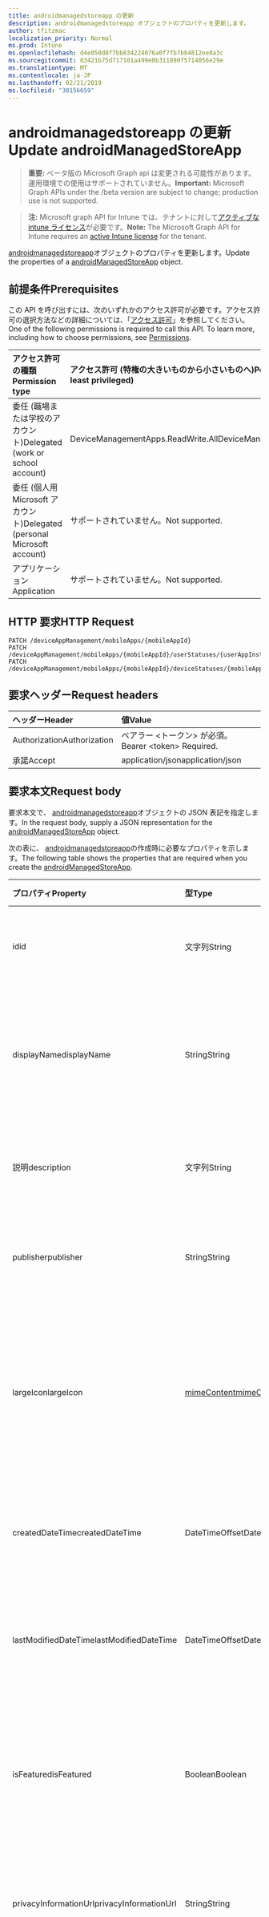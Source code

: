```yaml
---
title: androidmanagedstoreapp の更新
description: androidmanagedstoreapp オブジェクトのプロパティを更新します。
author: tfitzmac
localization_priority: Normal
ms.prod: Intune
ms.openlocfilehash: d4e050d8f7bb834224076a0f7fb7b84812ee8a3c
ms.sourcegitcommit: 03421b75d717101a499e0b311890f5714056e29e
ms.translationtype: MT
ms.contentlocale: ja-JP
ms.lasthandoff: 02/21/2019
ms.locfileid: "30156659"
---
```

# <a name="update-androidmanagedstoreapp"></a><span data-ttu-id="7221d-103">androidmanagedstoreapp の更新</span><span class="sxs-lookup"><span data-stu-id="7221d-103">Update androidManagedStoreApp</span></span>

> <span data-ttu-id="7221d-104">**重要:** ベータ版の Microsoft Graph api は変更される可能性があります。運用環境での使用はサポートされていません。</span><span class="sxs-lookup"><span data-stu-id="7221d-104">**Important:** Microsoft Graph APIs under the /beta version are subject to change; production use is not supported.</span></span>

> <span data-ttu-id="7221d-105">**注:** Microsoft graph API for Intune では、テナントに対して[アクティブな intune ライセンス](https://go.microsoft.com/fwlink/?linkid=839381)が必要です。</span><span class="sxs-lookup"><span data-stu-id="7221d-105">**Note:** The Microsoft Graph API for Intune requires an [active Intune license](https://go.microsoft.com/fwlink/?linkid=839381) for the tenant.</span></span>

<span data-ttu-id="7221d-106">[androidmanagedstoreapp](../resources/intune-apps-androidmanagedstoreapp.md)オブジェクトのプロパティを更新します。</span><span class="sxs-lookup"><span data-stu-id="7221d-106">Update the properties of a [androidManagedStoreApp](../resources/intune-apps-androidmanagedstoreapp.md) object.</span></span>

## <a name="prerequisites"></a><span data-ttu-id="7221d-107">前提条件</span><span class="sxs-lookup"><span data-stu-id="7221d-107">Prerequisites</span></span>
<span data-ttu-id="7221d-p101">この API を呼び出すには、次のいずれかのアクセス許可が必要です。アクセス許可の選択方法などの詳細については、「[アクセス許可](/concepts/permissions-reference.md)」を参照してください。</span><span class="sxs-lookup"><span data-stu-id="7221d-p101">One of the following permissions is required to call this API. To learn more, including how to choose permissions, see [Permissions](/concepts/permissions-reference.md).</span></span>

|<span data-ttu-id="7221d-110">アクセス許可の種類</span><span class="sxs-lookup"><span data-stu-id="7221d-110">Permission type</span></span>|<span data-ttu-id="7221d-111">アクセス許可 (特権の大きいものから小さいものへ)</span><span class="sxs-lookup"><span data-stu-id="7221d-111">Permissions (from most to least privileged)</span></span>|
|:---|:---|
|<span data-ttu-id="7221d-112">委任 (職場または学校のアカウント)</span><span class="sxs-lookup"><span data-stu-id="7221d-112">Delegated (work or school account)</span></span>|<span data-ttu-id="7221d-113">DeviceManagementApps.ReadWrite.All</span><span class="sxs-lookup"><span data-stu-id="7221d-113">DeviceManagementApps.ReadWrite.All</span></span>|
|<span data-ttu-id="7221d-114">委任 (個人用 Microsoft アカウント)</span><span class="sxs-lookup"><span data-stu-id="7221d-114">Delegated (personal Microsoft account)</span></span>|<span data-ttu-id="7221d-115">サポートされていません。</span><span class="sxs-lookup"><span data-stu-id="7221d-115">Not supported.</span></span>|
|<span data-ttu-id="7221d-116">アプリケーション</span><span class="sxs-lookup"><span data-stu-id="7221d-116">Application</span></span>|<span data-ttu-id="7221d-117">サポートされていません。</span><span class="sxs-lookup"><span data-stu-id="7221d-117">Not supported.</span></span>|

## <a name="http-request"></a><span data-ttu-id="7221d-118">HTTP 要求</span><span class="sxs-lookup"><span data-stu-id="7221d-118">HTTP Request</span></span>
<!-- {
  "blockType": "ignored"
}
-->
``` http
PATCH /deviceAppManagement/mobileApps/{mobileAppId}
PATCH /deviceAppManagement/mobileApps/{mobileAppId}/userStatuses/{userAppInstallStatusId}/app
PATCH /deviceAppManagement/mobileApps/{mobileAppId}/deviceStatuses/{mobileAppInstallStatusId}/app
```

## <a name="request-headers"></a><span data-ttu-id="7221d-119">要求ヘッダー</span><span class="sxs-lookup"><span data-stu-id="7221d-119">Request headers</span></span>
|<span data-ttu-id="7221d-120">ヘッダー</span><span class="sxs-lookup"><span data-stu-id="7221d-120">Header</span></span>|<span data-ttu-id="7221d-121">値</span><span class="sxs-lookup"><span data-stu-id="7221d-121">Value</span></span>|
|:---|:---|
|<span data-ttu-id="7221d-122">Authorization</span><span class="sxs-lookup"><span data-stu-id="7221d-122">Authorization</span></span>|<span data-ttu-id="7221d-123">ベアラー &lt;トークン&gt; が必須。</span><span class="sxs-lookup"><span data-stu-id="7221d-123">Bearer &lt;token&gt; Required.</span></span>|
|<span data-ttu-id="7221d-124">承諾</span><span class="sxs-lookup"><span data-stu-id="7221d-124">Accept</span></span>|<span data-ttu-id="7221d-125">application/json</span><span class="sxs-lookup"><span data-stu-id="7221d-125">application/json</span></span>|

## <a name="request-body"></a><span data-ttu-id="7221d-126">要求本文</span><span class="sxs-lookup"><span data-stu-id="7221d-126">Request body</span></span>
<span data-ttu-id="7221d-127">要求本文で、 [androidmanagedstoreapp](../resources/intune-apps-androidmanagedstoreapp.md)オブジェクトの JSON 表記を指定します。</span><span class="sxs-lookup"><span data-stu-id="7221d-127">In the request body, supply a JSON representation for the [androidManagedStoreApp](../resources/intune-apps-androidmanagedstoreapp.md) object.</span></span>

<span data-ttu-id="7221d-128">次の表に、 [androidmanagedstoreapp](../resources/intune-apps-androidmanagedstoreapp.md)の作成時に必要なプロパティを示します。</span><span class="sxs-lookup"><span data-stu-id="7221d-128">The following table shows the properties that are required when you create the [androidManagedStoreApp](../resources/intune-apps-androidmanagedstoreapp.md).</span></span>

|<span data-ttu-id="7221d-129">プロパティ</span><span class="sxs-lookup"><span data-stu-id="7221d-129">Property</span></span>|<span data-ttu-id="7221d-130">型</span><span class="sxs-lookup"><span data-stu-id="7221d-130">Type</span></span>|<span data-ttu-id="7221d-131">説明</span><span class="sxs-lookup"><span data-stu-id="7221d-131">Description</span></span>|
|:---|:---|:---|
|<span data-ttu-id="7221d-132">id</span><span class="sxs-lookup"><span data-stu-id="7221d-132">id</span></span>|<span data-ttu-id="7221d-133">文字列</span><span class="sxs-lookup"><span data-stu-id="7221d-133">String</span></span>|<span data-ttu-id="7221d-134">エンティティのキー。</span><span class="sxs-lookup"><span data-stu-id="7221d-134">Key of the entity.</span></span> <span data-ttu-id="7221d-135">[mobileApp](../resources/intune-apps-mobileapp.md) から継承します</span><span class="sxs-lookup"><span data-stu-id="7221d-135">Inherited from [mobileApp](../resources/intune-apps-mobileapp.md)</span></span>|
|<span data-ttu-id="7221d-136">displayName</span><span class="sxs-lookup"><span data-stu-id="7221d-136">displayName</span></span>|<span data-ttu-id="7221d-137">String</span><span class="sxs-lookup"><span data-stu-id="7221d-137">String</span></span>|<span data-ttu-id="7221d-138">管理者が提供またはインポートしたアプリのタイトル。</span><span class="sxs-lookup"><span data-stu-id="7221d-138">The admin provided or imported title of the app.</span></span> <span data-ttu-id="7221d-139">[mobileApp](../resources/intune-apps-mobileapp.md) から継承します</span><span class="sxs-lookup"><span data-stu-id="7221d-139">Inherited from [mobileApp](../resources/intune-apps-mobileapp.md)</span></span>|
|<span data-ttu-id="7221d-140">説明</span><span class="sxs-lookup"><span data-stu-id="7221d-140">description</span></span>|<span data-ttu-id="7221d-141">文字列</span><span class="sxs-lookup"><span data-stu-id="7221d-141">String</span></span>|<span data-ttu-id="7221d-142">アプリの説明。</span><span class="sxs-lookup"><span data-stu-id="7221d-142">The description of the app.</span></span> <span data-ttu-id="7221d-143">[mobileApp](../resources/intune-apps-mobileapp.md) から継承します</span><span class="sxs-lookup"><span data-stu-id="7221d-143">Inherited from [mobileApp](../resources/intune-apps-mobileapp.md)</span></span>|
|<span data-ttu-id="7221d-144">publisher</span><span class="sxs-lookup"><span data-stu-id="7221d-144">publisher</span></span>|<span data-ttu-id="7221d-145">String</span><span class="sxs-lookup"><span data-stu-id="7221d-145">String</span></span>|<span data-ttu-id="7221d-146">アプリの発行元。</span><span class="sxs-lookup"><span data-stu-id="7221d-146">The publisher of the app.</span></span> <span data-ttu-id="7221d-147">[mobileApp](../resources/intune-apps-mobileapp.md) から継承します</span><span class="sxs-lookup"><span data-stu-id="7221d-147">Inherited from [mobileApp](../resources/intune-apps-mobileapp.md)</span></span>|
|<span data-ttu-id="7221d-148">largeIcon</span><span class="sxs-lookup"><span data-stu-id="7221d-148">largeIcon</span></span>|[<span data-ttu-id="7221d-149">mimeContent</span><span class="sxs-lookup"><span data-stu-id="7221d-149">mimeContent</span></span>](../resources/intune-shared-mimecontent.md)|<span data-ttu-id="7221d-150">アプリの詳細に表示され、アイコンのアップロードに使用される大きなアイコン。</span><span class="sxs-lookup"><span data-stu-id="7221d-150">The large icon, to be displayed in the app details and used for upload of the icon.</span></span> <span data-ttu-id="7221d-151">[mobileApp](../resources/intune-apps-mobileapp.md) から継承します</span><span class="sxs-lookup"><span data-stu-id="7221d-151">Inherited from [mobileApp](../resources/intune-apps-mobileapp.md)</span></span>|
|<span data-ttu-id="7221d-152">createdDateTime</span><span class="sxs-lookup"><span data-stu-id="7221d-152">createdDateTime</span></span>|<span data-ttu-id="7221d-153">DateTimeOffset</span><span class="sxs-lookup"><span data-stu-id="7221d-153">DateTimeOffset</span></span>|<span data-ttu-id="7221d-154">アプリが作成された日時。</span><span class="sxs-lookup"><span data-stu-id="7221d-154">The date and time the app was created.</span></span> <span data-ttu-id="7221d-155">[mobileApp](../resources/intune-apps-mobileapp.md) から継承します</span><span class="sxs-lookup"><span data-stu-id="7221d-155">Inherited from [mobileApp](../resources/intune-apps-mobileapp.md)</span></span>|
|<span data-ttu-id="7221d-156">lastModifiedDateTime</span><span class="sxs-lookup"><span data-stu-id="7221d-156">lastModifiedDateTime</span></span>|<span data-ttu-id="7221d-157">DateTimeOffset</span><span class="sxs-lookup"><span data-stu-id="7221d-157">DateTimeOffset</span></span>|<span data-ttu-id="7221d-158">アプリが最後に変更された日時。</span><span class="sxs-lookup"><span data-stu-id="7221d-158">The date and time the app was last modified.</span></span> <span data-ttu-id="7221d-159">[mobileApp](../resources/intune-apps-mobileapp.md) から継承します</span><span class="sxs-lookup"><span data-stu-id="7221d-159">Inherited from [mobileApp](../resources/intune-apps-mobileapp.md)</span></span>|
|<span data-ttu-id="7221d-160">isFeatured</span><span class="sxs-lookup"><span data-stu-id="7221d-160">isFeatured</span></span>|<span data-ttu-id="7221d-161">Boolean</span><span class="sxs-lookup"><span data-stu-id="7221d-161">Boolean</span></span>|<span data-ttu-id="7221d-162">アプリが管理者のおすすめとしてマークされたかどうかを示す値。[mobileApp](../resources/intune-apps-mobileapp.md) から継承します</span><span class="sxs-lookup"><span data-stu-id="7221d-162">The value indicating whether the app is marked as featured by the admin. Inherited from [mobileApp](../resources/intune-apps-mobileapp.md)</span></span>|
|<span data-ttu-id="7221d-163">privacyInformationUrl</span><span class="sxs-lookup"><span data-stu-id="7221d-163">privacyInformationUrl</span></span>|<span data-ttu-id="7221d-164">String</span><span class="sxs-lookup"><span data-stu-id="7221d-164">String</span></span>|<span data-ttu-id="7221d-165">プライバシーに関する声明の URL。</span><span class="sxs-lookup"><span data-stu-id="7221d-165">The privacy statement Url.</span></span> <span data-ttu-id="7221d-166">[mobileApp](../resources/intune-apps-mobileapp.md) から継承します</span><span class="sxs-lookup"><span data-stu-id="7221d-166">Inherited from [mobileApp](../resources/intune-apps-mobileapp.md)</span></span>|
|<span data-ttu-id="7221d-167">informationUrl</span><span class="sxs-lookup"><span data-stu-id="7221d-167">informationUrl</span></span>|<span data-ttu-id="7221d-168">String</span><span class="sxs-lookup"><span data-stu-id="7221d-168">String</span></span>|<span data-ttu-id="7221d-169">詳細情報の URL。</span><span class="sxs-lookup"><span data-stu-id="7221d-169">The more information Url.</span></span> <span data-ttu-id="7221d-170">[mobileApp](../resources/intune-apps-mobileapp.md) から継承します</span><span class="sxs-lookup"><span data-stu-id="7221d-170">Inherited from [mobileApp](../resources/intune-apps-mobileapp.md)</span></span>|
|<span data-ttu-id="7221d-171">owner</span><span class="sxs-lookup"><span data-stu-id="7221d-171">owner</span></span>|<span data-ttu-id="7221d-172">String</span><span class="sxs-lookup"><span data-stu-id="7221d-172">String</span></span>|<span data-ttu-id="7221d-173">アプリの所有者。</span><span class="sxs-lookup"><span data-stu-id="7221d-173">The owner of the app.</span></span> <span data-ttu-id="7221d-174">[mobileApp](../resources/intune-apps-mobileapp.md) から継承します</span><span class="sxs-lookup"><span data-stu-id="7221d-174">Inherited from [mobileApp](../resources/intune-apps-mobileapp.md)</span></span>|
|<span data-ttu-id="7221d-175">developer</span><span class="sxs-lookup"><span data-stu-id="7221d-175">developer</span></span>|<span data-ttu-id="7221d-176">String</span><span class="sxs-lookup"><span data-stu-id="7221d-176">String</span></span>|<span data-ttu-id="7221d-177">アプリの開発者。</span><span class="sxs-lookup"><span data-stu-id="7221d-177">The developer of the app.</span></span> <span data-ttu-id="7221d-178">[mobileApp](../resources/intune-apps-mobileapp.md) から継承します</span><span class="sxs-lookup"><span data-stu-id="7221d-178">Inherited from [mobileApp](../resources/intune-apps-mobileapp.md)</span></span>|
|<span data-ttu-id="7221d-179">notes</span><span class="sxs-lookup"><span data-stu-id="7221d-179">notes</span></span>|<span data-ttu-id="7221d-180">String</span><span class="sxs-lookup"><span data-stu-id="7221d-180">String</span></span>|<span data-ttu-id="7221d-181">アプリ用のメモ。</span><span class="sxs-lookup"><span data-stu-id="7221d-181">Notes for the app.</span></span> <span data-ttu-id="7221d-182">[mobileApp](../resources/intune-apps-mobileapp.md) から継承します</span><span class="sxs-lookup"><span data-stu-id="7221d-182">Inherited from [mobileApp](../resources/intune-apps-mobileapp.md)</span></span>|
|<span data-ttu-id="7221d-183">uploadState</span><span class="sxs-lookup"><span data-stu-id="7221d-183">uploadState</span></span>|<span data-ttu-id="7221d-184">Int32</span><span class="sxs-lookup"><span data-stu-id="7221d-184">Int32</span></span>|<span data-ttu-id="7221d-185">アップロード状態。</span><span class="sxs-lookup"><span data-stu-id="7221d-185">The upload state.</span></span> <span data-ttu-id="7221d-186">[mobileApp](../resources/intune-apps-mobileapp.md) から継承します</span><span class="sxs-lookup"><span data-stu-id="7221d-186">Inherited from [mobileApp](../resources/intune-apps-mobileapp.md)</span></span>|
|<span data-ttu-id="7221d-187">publishingState</span><span class="sxs-lookup"><span data-stu-id="7221d-187">publishingState</span></span>|[<span data-ttu-id="7221d-188">mobileAppPublishingState</span><span class="sxs-lookup"><span data-stu-id="7221d-188">mobileAppPublishingState</span></span>](../resources/intune-apps-mobileapppublishingstate.md)|<span data-ttu-id="7221d-189">アプリの発行の状態。</span><span class="sxs-lookup"><span data-stu-id="7221d-189">The publishing state for the app.</span></span> <span data-ttu-id="7221d-190">アプリが発行されていない限り、アプリを割り当てることができません。</span><span class="sxs-lookup"><span data-stu-id="7221d-190">The app cannot be assigned unless the app is published.</span></span> <span data-ttu-id="7221d-191">[mobileApp](../resources/intune-apps-mobileapp.md)から継承されます。</span><span class="sxs-lookup"><span data-stu-id="7221d-191">Inherited from [mobileApp](../resources/intune-apps-mobileapp.md).</span></span> <span data-ttu-id="7221d-192">可能な値は `notPublished`、`processing`、`published` です。</span><span class="sxs-lookup"><span data-stu-id="7221d-192">Possible values are: `notPublished`, `processing`, `published`.</span></span>|
|<span data-ttu-id="7221d-193">isAssigned</span><span class="sxs-lookup"><span data-stu-id="7221d-193">isAssigned</span></span>|<span data-ttu-id="7221d-194">Boolean</span><span class="sxs-lookup"><span data-stu-id="7221d-194">Boolean</span></span>|<span data-ttu-id="7221d-195">アプリが少なくとも1つのグループに割り当てられているかどうかを示す値。</span><span class="sxs-lookup"><span data-stu-id="7221d-195">The value indicating whether the app is assigned to at least one group.</span></span> <span data-ttu-id="7221d-196">[mobileApp](../resources/intune-apps-mobileapp.md) から継承します</span><span class="sxs-lookup"><span data-stu-id="7221d-196">Inherited from [mobileApp](../resources/intune-apps-mobileapp.md)</span></span>|
|<span data-ttu-id="7221d-197">roleScopeTagIds</span><span class="sxs-lookup"><span data-stu-id="7221d-197">roleScopeTagIds</span></span>|<span data-ttu-id="7221d-198">String collection</span><span class="sxs-lookup"><span data-stu-id="7221d-198">String collection</span></span>|<span data-ttu-id="7221d-199">このモバイルアプリの範囲タグ id のリスト。</span><span class="sxs-lookup"><span data-stu-id="7221d-199">List of scope tag ids for this mobile app.</span></span> <span data-ttu-id="7221d-200">[mobileApp](../resources/intune-apps-mobileapp.md) から継承します</span><span class="sxs-lookup"><span data-stu-id="7221d-200">Inherited from [mobileApp](../resources/intune-apps-mobileapp.md)</span></span>|
|<span data-ttu-id="7221d-201">packageId</span><span class="sxs-lookup"><span data-stu-id="7221d-201">packageId</span></span>|<span data-ttu-id="7221d-202">String</span><span class="sxs-lookup"><span data-stu-id="7221d-202">String</span></span>|<span data-ttu-id="7221d-203">パッケージの識別子。</span><span class="sxs-lookup"><span data-stu-id="7221d-203">The package identifier.</span></span>|
|<span data-ttu-id="7221d-204">appIdentifier</span><span class="sxs-lookup"><span data-stu-id="7221d-204">appIdentifier</span></span>|<span data-ttu-id="7221d-205">String</span><span class="sxs-lookup"><span data-stu-id="7221d-205">String</span></span>|<span data-ttu-id="7221d-206">ID 名。</span><span class="sxs-lookup"><span data-stu-id="7221d-206">The Identity Name.</span></span>|
|<span data-ttu-id="7221d-207">usedLicenseCount</span><span class="sxs-lookup"><span data-stu-id="7221d-207">usedLicenseCount</span></span>|<span data-ttu-id="7221d-208">Int32</span><span class="sxs-lookup"><span data-stu-id="7221d-208">Int32</span></span>|<span data-ttu-id="7221d-209">使用中の VPP ライセンスの数。</span><span class="sxs-lookup"><span data-stu-id="7221d-209">The number of VPP licenses in use.</span></span>|
|<span data-ttu-id="7221d-210">totalLicenseCount</span><span class="sxs-lookup"><span data-stu-id="7221d-210">totalLicenseCount</span></span>|<span data-ttu-id="7221d-211">Int32</span><span class="sxs-lookup"><span data-stu-id="7221d-211">Int32</span></span>|<span data-ttu-id="7221d-212">VPP ライセンスの総数。</span><span class="sxs-lookup"><span data-stu-id="7221d-212">The total number of VPP licenses.</span></span>|
|<span data-ttu-id="7221d-213">appStoreUrl</span><span class="sxs-lookup"><span data-stu-id="7221d-213">appStoreUrl</span></span>|<span data-ttu-id="7221d-214">String</span><span class="sxs-lookup"><span data-stu-id="7221d-214">String</span></span>|<span data-ttu-id="7221d-215">ワークストアアプリの URL を再生します。</span><span class="sxs-lookup"><span data-stu-id="7221d-215">The Play for Work Store app URL.</span></span>|



## <a name="response"></a><span data-ttu-id="7221d-216">応答</span><span class="sxs-lookup"><span data-stu-id="7221d-216">Response</span></span>
<span data-ttu-id="7221d-217">成功した場合、このメソッド`200 OK`は応答コードと、更新された[androidmanagedstoreapp](../resources/intune-apps-androidmanagedstoreapp.md)オブジェクトを応答本文で返します。</span><span class="sxs-lookup"><span data-stu-id="7221d-217">If successful, this method returns a `200 OK` response code and an updated [androidManagedStoreApp](../resources/intune-apps-androidmanagedstoreapp.md) object in the response body.</span></span>

## <a name="example"></a><span data-ttu-id="7221d-218">例</span><span class="sxs-lookup"><span data-stu-id="7221d-218">Example</span></span>

### <a name="request"></a><span data-ttu-id="7221d-219">要求</span><span class="sxs-lookup"><span data-stu-id="7221d-219">Request</span></span>
<span data-ttu-id="7221d-220">以下は、要求の例です。</span><span class="sxs-lookup"><span data-stu-id="7221d-220">Here is an example of the request.</span></span>
``` http
PATCH https://graph.microsoft.com/beta/deviceAppManagement/mobileApps/{mobileAppId}
Content-type: application/json
Content-length: 881

{
  "@odata.type": "#microsoft.graph.androidManagedStoreApp",
  "displayName": "Display Name value",
  "description": "Description value",
  "publisher": "Publisher value",
  "largeIcon": {
    "@odata.type": "microsoft.graph.mimeContent",
    "type": "Type value",
    "value": "dmFsdWU="
  },
  "isFeatured": true,
  "privacyInformationUrl": "https://example.com/privacyInformationUrl/",
  "informationUrl": "https://example.com/informationUrl/",
  "owner": "Owner value",
  "developer": "Developer value",
  "notes": "Notes value",
  "uploadState": 11,
  "publishingState": "processing",
  "isAssigned": true,
  "roleScopeTagIds": [
    "Role Scope Tag Ids value"
  ],
  "packageId": "Package Id value",
  "appIdentifier": "App Identifier value",
  "usedLicenseCount": 0,
  "totalLicenseCount": 1,
  "appStoreUrl": "https://example.com/appStoreUrl/"
}
```

### <a name="response"></a><span data-ttu-id="7221d-221">応答</span><span class="sxs-lookup"><span data-stu-id="7221d-221">Response</span></span>
<span data-ttu-id="7221d-p118">以下は、応答の例です。注:簡潔にするために、ここに示す応答オブジェクトは切り詰められている場合があります。すべてのプロパティは実際の呼び出しから返されます。</span><span class="sxs-lookup"><span data-stu-id="7221d-p118">Here is an example of the response. Note: The response object shown here may be truncated for brevity. All of the properties will be returned from an actual call.</span></span>
``` http
HTTP/1.1 200 OK
Content-Type: application/json
Content-Length: 1053

{
  "@odata.type": "#microsoft.graph.androidManagedStoreApp",
  "id": "87247525-7525-8724-2575-248725752487",
  "displayName": "Display Name value",
  "description": "Description value",
  "publisher": "Publisher value",
  "largeIcon": {
    "@odata.type": "microsoft.graph.mimeContent",
    "type": "Type value",
    "value": "dmFsdWU="
  },
  "createdDateTime": "2017-01-01T00:02:43.5775965-08:00",
  "lastModifiedDateTime": "2017-01-01T00:00:35.1329464-08:00",
  "isFeatured": true,
  "privacyInformationUrl": "https://example.com/privacyInformationUrl/",
  "informationUrl": "https://example.com/informationUrl/",
  "owner": "Owner value",
  "developer": "Developer value",
  "notes": "Notes value",
  "uploadState": 11,
  "publishingState": "processing",
  "isAssigned": true,
  "roleScopeTagIds": [
    "Role Scope Tag Ids value"
  ],
  "packageId": "Package Id value",
  "appIdentifier": "App Identifier value",
  "usedLicenseCount": 0,
  "totalLicenseCount": 1,
  "appStoreUrl": "https://example.com/appStoreUrl/"
}
```




